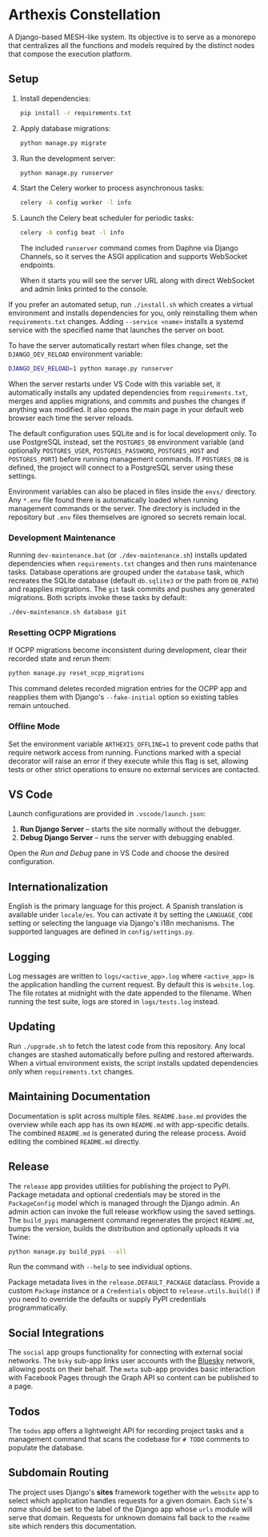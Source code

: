# Arthexis Constellation

A Django-based MESH-like system. Its objective is to serve as a monorepo that centralizes all the functions and models required by the distinct nodes that compose the execution platform.

## Setup

1. Install dependencies:
   ```bash
   pip install -r requirements.txt
   ```
2. Apply database migrations:
   ```bash
   python manage.py migrate
   ```
3. Run the development server:
   ```bash
   python manage.py runserver
   ```

4. Start the Celery worker to process asynchronous tasks:
   ```bash
   celery -A config worker -l info
   ```

5. Launch the Celery beat scheduler for periodic tasks:
   ```bash
   celery -A config beat -l info
   ```

    The included `runserver` command comes from Daphne via Django Channels,
    so it serves the ASGI application and supports WebSocket endpoints.

   When it starts you will see the server URL along with direct WebSocket
   and admin links printed to the console.

If you prefer an automated setup, run `./install.sh` which creates a
virtual environment and installs dependencies for you, only reinstalling
them when `requirements.txt` changes.  Adding
`--service <name>` installs a systemd service with the specified name
that launches the server on boot.

   To have the server automatically restart when files change, set
   the `DJANGO_DEV_RELOAD` environment variable:

   ```bash
   DJANGO_DEV_RELOAD=1 python manage.py runserver
   ```

   When the server restarts under VS Code with this variable set, it
   automatically installs any updated dependencies from
   `requirements.txt`, merges and applies migrations, and commits and
   pushes the changes if anything was modified. It also opens the main
   page in your default web browser each time the server reloads.

The default configuration uses SQLite and is for local development only.
To use PostgreSQL instead, set the `POSTGRES_DB` environment variable (and
optionally `POSTGRES_USER`, `POSTGRES_PASSWORD`, `POSTGRES_HOST` and
`POSTGRES_PORT`) before running management commands. If `POSTGRES_DB` is
defined, the project will connect to a PostgreSQL server using these
settings.

Environment variables can also be placed in files inside the `envs/` directory.
Any `*.env` file found there is automatically loaded when running management
commands or the server. The directory is included in the repository but `.env`
files themselves are ignored so secrets remain local.

### Development Maintenance

Running `dev-maintenance.bat` (or `./dev-maintenance.sh`) installs updated
dependencies when `requirements.txt` changes and then runs maintenance
tasks. Database operations are grouped under the `database` task, which
recreates the SQLite database (default `db.sqlite3` or the path from
`DB_PATH`) and reapplies migrations. The `git` task commits and pushes any
generated migrations. Both scripts invoke these tasks by default:

```bash
./dev-maintenance.sh database git
```

### Resetting OCPP Migrations

If OCPP migrations become inconsistent during development, clear their recorded
state and rerun them:

```bash
python manage.py reset_ocpp_migrations
```

This command deletes recorded migration entries for the OCPP app and reapplies
them with Django's `--fake-initial` option so existing tables remain untouched.

### Offline Mode

Set the environment variable `ARTHEXIS_OFFLINE=1` to prevent code paths that
require network access from running. Functions marked with a special decorator
will raise an error if they execute while this flag is set, allowing tests or
other strict operations to ensure no external services are contacted.

## VS Code

Launch configurations are provided in `.vscode/launch.json`:

1. **Run Django Server** – starts the site normally without the debugger.
2. **Debug Django Server** – runs the server with debugging enabled.

Open the *Run and Debug* pane in VS Code and choose the desired configuration.

## Internationalization

English is the primary language for this project.  A Spanish translation is
available under `locale/es`.  You can activate it by setting the `LANGUAGE_CODE`
setting or selecting the language via Django's i18n mechanisms.  The supported
languages are defined in `config/settings.py`.

## Logging

Log messages are written to `logs/<active_app>.log` where `<active_app>` is the
application handling the current request. By default this is `website.log`. The
file rotates at midnight with the date appended to the filename. When running
the test suite, logs are stored in `logs/tests.log` instead.

## Updating

Run `./upgrade.sh` to fetch the latest code from this repository. Any
local changes are stashed automatically before pulling and restored
afterwards.  When a virtual environment exists, the script installs
updated dependencies only when `requirements.txt` changes.

## Maintaining Documentation

Documentation is split across multiple files. `README.base.md` provides the
overview while each app has its own `README.md` with app-specific details.
The combined `README.md` is generated during the release process.
Avoid editing the combined `README.md` directly.

## Release

The `release` app provides utilities for publishing the project to PyPI.
Package metadata and optional credentials may be stored in the
`PackageConfig` model which is managed through the Django admin. An admin
action can invoke the full release workflow using the saved settings. The
`build_pypi` management command regenerates the project `README.md`, bumps the
version, builds the distribution and optionally uploads it via Twine:

```bash
python manage.py build_pypi --all
```

Run the command with `--help` to see individual options.

Package metadata lives in the `release.DEFAULT_PACKAGE` dataclass. Provide a
custom `Package` instance or a `Credentials` object to `release.utils.build()` if
you need to override the defaults or supply PyPI credentials programmatically.

## Social Integrations

The `social` app groups functionality for connecting with external social
networks. The `bsky` sub-app links user accounts with the
[Bluesky](https://bsky.app) network, allowing posts on their behalf. The
`meta` sub-app provides basic interaction with Facebook Pages through the Graph
API so content can be published to a page.

## Todos

The `todos` app offers a lightweight API for recording project tasks and a
management command that scans the codebase for `# TODO` comments to populate the
database.

## Subdomain Routing

The project uses Django's **sites** framework together with the `website`
app to select which application handles requests for a given domain.  Each
`Site`'s *name* should be set to the label of the Django app whose `urls`
module will serve that domain.  Requests for unknown domains fall back to
the `readme` site which renders this documentation.
